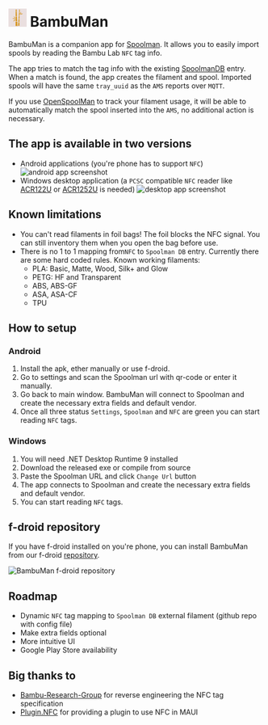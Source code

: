
# <img alt="logo" src="branding/appiconv2.png" height="36" /> BambuMan 

BambuMan is a companion app for [Spoolman](https://github.com/Donkie/Spoolman). It allows you to easily import spools by reading the Bambu Lab `NFC` tag info.

The app tries to match the tag info with the existing [SpoolmanDB](https://github.com/Donkie/SpoolmanDB) entry. When a match is found, the app creates the filament and spool. Imported spools will have the same `tray_uuid` as the `AMS` reports over `MQTT`. 

If you use [OpenSpoolMan](https://github.com/drndos/openspoolman) to track your filament usage, it will be able to automatically match the spool inserted into the `AMS`, no additional action is necessary.

## The app is available in two versions
 - Android applications (you're phone has to support `NFC`)
   <img src="https://bambuman.github.io/android_app.jpg" alt="android app screenshot" width="500" height="532" />
 - Windows desktop application (a `PCSC` compatible `NFC` reader like [ACR122U](https://www.acs.com.hk/en/products/3/acr122u-usb-nfc-reader/) or [ACR1252U](https://www.acs.com.hk/en/products/342/acr1252u-usb-nfc-reader-iii-nfc-forum-certified-reader/) is needed)
   <img src="https://bambuman.github.io/desktop_app.jpg" alt="desktop app screenshot" width="700" height="411" />
## Known limitations

 - You can't read filaments in foil bags! The foil blocks the NFC signal. You can still inventory them when you open the bag before use.
 - There is no 1 to 1 mapping from`NFC` to `Spoolman DB` entry. Currently there are some hard coded rules. Known working filaments:
	 - PLA: Basic, Matte, Wood, Silk+ and Glow
	 - PETG: HF and Transparent
	 - ABS, ABS-GF
	 - ASA, ASA-CF
	 - TPU

## How to setup

### Android
 1. Install the apk, ether manually or use f-droid. 
 2. Go to settings and scan the Spoolman url with qr-code or enter it manually.
 3. Go back to main window. BambuMan will connect to Spoolman and create the necessary extra fields and default vendor.
 4. Once all three status `Settings`, `Spoolman` and `NFC` are green you can start reading `NFC` tags.

### Windows

 1. You will need .NET Desktop Runtime 9 installed
 2. Download the released exe or compile from source
 3. Paste the Spoolman URL and click `Change Url` button
 4. The app connects to Spoolman and create the necessary extra fields and default vendor.
 5. You can start reading `NFC` tags.

## f-droid repository

If you have f-droid installed on you're phone, you can install BambuMan from our f-droid [repository](https://bambuman.github.io/repo).

<img src="https://bambuman.github.io/repo/index.png" alt="BambuMan f-droid repository" width="300" height="300" />

## Roadmap

 - Dynamic `NFC` tag mapping to `Spoolman DB` external filament (github repo with config file)
 - Make extra fields optional
 - More intuitive UI
 - Google Play Store availability

## Big thanks to
- [Bambu-Research-Group](https://github.com/Bambu-Research-Group) for reverse engineering the NFC tag specification
- [Plugin.NFC](https://github.com/franckbour/Plugin.NFC) for providing a plugin to use NFC in MAUI
